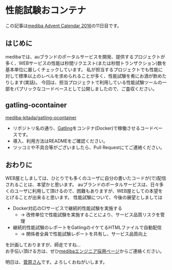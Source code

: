 # 性能試験おコンテナ

この記事は[mediba Advent Calendar 2016](http://qiita.com/advent-calendar/2016/mediba)の11日目です。

## はじめに

medibaでは、auブランドのポータルサービスを開発、提供するプロジェクトが多く、WEBサービスの性能は秒間リクエスト(または秒間トランザクション)数を基本単位に厳しくチェックしています。
私が担当するプロジェクトでも性能に対して標準以上のレベルを求められることが多く、性能試験を肴にお酒が飲めたりします(実話)。
今回は、担当プロジェクトで利用している性能試験ツールの一部をパプリックなコードベースとして公開しましたので、ご査収ください。

## gatling-ocontainer

[mediba-kitada/gatling-ocontainer](https://github.com/mediba-Kitada/gatling-ocontainer)

- リポジトリ名の通り、[Gatling](http://gatling.io)をコンテナ(Docker)で稼働させるコードベースです。
- 導入、利用方法はREADMEをご確認ください。
- ツッコミや不具合等がございましたら、Pull Requestにてご連絡ください。

## おわりに

WEB屋としましては、ひとりでも多くのユーザに自分の書いたコードが(で)配信されることは、本望かと思います。
auブランドのポータルサービスは、日々多くのユーザに利用して頂けるので、困難もありますが、WEB屋としての本望をとげることが出来ると思います。
性能試験について、今後の展望としましては

- Docker対応のCIサービスで継続的性能試験を実施する
    - -> 改修単位で性能試験を実施することにより、サービス品質リスクを管理
- 継続的性能試験のレポートをGatlingのイケてるHTMLファイルで自動配信
    - -> 関係者全員で性能試験レポートを共有し、サービス品質向上

を計画しておりますが、師走ですね...  
お手伝い頂ける方は、ぜひ[medibaエンジニア採用ページ](http://www.mediba.jp/recruit/career/joblist.html#engineer)からご連絡ください。

明日は、[菅原さん](http://qiita.com/h-sugawara)です。よろしくおねがいします。
